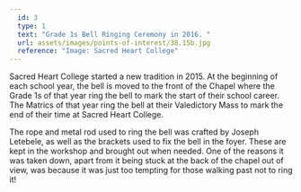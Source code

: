 ```yaml
---
  id: 3
  type: 1
  text: "Grade 1s Bell Ringing Ceremony in 2016. "
  url: assets/images/points-of-interest/38.15b.jpg
  reference: "Image: Sacred Heart College"
---
```

Sacred Heart College started a new tradition in 2015\. At the beginning of each school year, the bell is moved to the front of the Chapel where the Grade 1s of that year ring the bell to mark the start of their school career. The Matrics of that year ring the bell at their Valedictory Mass to mark the end of their time at Sacred Heart College.

The rope and metal rod used to ring the bell was crafted by Joseph Letebele, as well as the brackets used to fix the bell in the foyer. These are kept in the workshop and brought out when needed.  One of the reasons it was taken down, apart from it being stuck at the back of the chapel out of view, was because it was just too tempting for those walking past not to ring it!
   